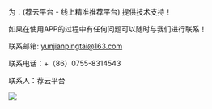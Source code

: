 
为：(荐云平台 - 线上精准推荐平台) 提供技术支持！

如果在使用APP的过程中有任何问题可以随时与我们进行联系！

联系邮箱:  yunjianpingtai@163.com

联系电话：+（86）0755-8314543

联系人：荐云平台


![](https://oscimg.oschina.net/oscnet/47eb49a85eb8ef11741c0a29bc401720757.jpg)

